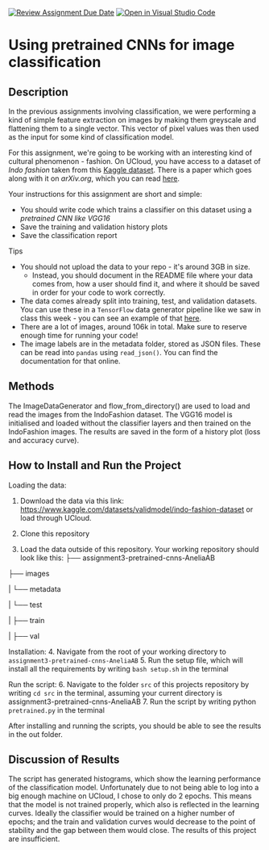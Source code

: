 [![Review Assignment Due Date](https://classroom.github.com/assets/deadline-readme-button-24ddc0f5d75046c5622901739e7c5dd533143b0c8e959d652212380cedb1ea36.svg)](https://classroom.github.com/a/Aj7Sf-j_)
[![Open in Visual Studio Code](https://classroom.github.com/assets/open-in-vscode-718a45dd9cf7e7f842a935f5ebbe5719a5e09af4491e668f4dbf3b35d5cca122.svg)](https://classroom.github.com/online_ide?assignment_repo_id=11016919&assignment_repo_type=AssignmentRepo)
# Using pretrained CNNs for image classification

## Description
In the previous assignments involving classification, we were performing a kind of simple feature extraction on images by making them greyscale and flattening them to a single vector. This vector of pixel values was then used as the input for some kind of classification model.

For this assignment, we're going to be working with an interesting kind of cultural phenomenon - fashion. On UCloud, you have access to a dataset of *Indo fashion* taken from this [Kaggle dataset](https://www.kaggle.com/datasets/validmodel/indo-fashion-dataset). There is a paper which goes along with it on *arXiv.org*, which you can read [here](https://arxiv.org/abs/2104.02830).

Your instructions for this assignment are short and simple:

- You should write code which trains a classifier on this dataset using a *pretrained CNN like VGG16*
- Save the training and validation history plots
- Save the classification report

Tips

- You should not upload the data to your repo - it's around 3GB in size.
  - Instead, you should document in the README file where your data comes from, how a user should find it, and where it should be saved in order for your code to work correctly.
- The data comes already split into training, test, and validation datasets. You can use these in a ```TensorFlow``` data generator pipeline like we saw in class this week - you can see an example of that [here](https://stackoverflow.com/questions/42443936/keras-split-train-test-set-when-using-imagedatagenerator).
- There are a lot of images, around 106k in total. Make sure to reserve enough time for running your code!
- The image labels are in the metadata folder, stored as JSON files. These can be read into ```pandas``` using ```read_json()```. You can find the documentation for that online.

## Methods
The ImageDataGenerator and flow_from_directory() are used to load and read the images from the IndoFashion dataset. The VGG16 model is initialised and loaded without the classifier layers and then trained on the IndoFashion images. The results are saved in the form of a history plot (loss and accuracy curve).

## How to Install and Run the Project
Loading the data:

1. Download the data via this link: https://www.kaggle.com/datasets/validmodel/indo-fashion-dataset or load through UCloud.

2. Clone this repository

3. Load the data outside of this repository. Your working repository should look like this:
├── assignment3-pretrained-cnns-AneliaAB

├── images

| └── metadata

| └── test

| ├── train

| ├── val

Installation:
4. Navigate from the root of your working directory to ```assignment3-pretrained-cnns-AneliaAB```
5. Run the setup file, which will install all the requirements by writing ```bash setup.sh``` in the terminal

Run the script:
6. Navigate to the folder ```src``` of this projects repository by writing ```cd src``` in the terminal, assuming your current directory is assignment3-pretrained-cnns-AneliaAB
7. Run the script by writing python ```pretrained.py``` in the terminal

After installing and running the scripts, you should be able to see the results in the out folder.

## Discussion of Results
The script has generated histograms, which show the learning performance of the classification model. Unfortunately due to not being able to log into a big enough machine on UCloud, I chose to only do 2 epochs. This means that the model is not trained properly, which also is reflected in the learning curves. Ideally the classifier would be trained on a higher number of epochs; and the train and validation curves would decrease to the point of stability and the gap between them would close. The results of this project are insufficient. 
